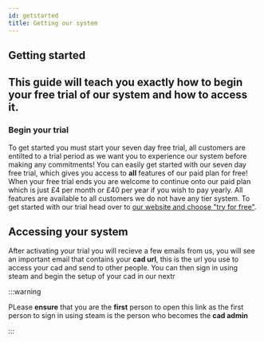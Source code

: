 ```yaml
---
id: getstarted
title: Getting our system
---
```


## Getting started
This guide will teach you exactly how to begin your free trial of our system and how to access it.
---

### Begin your trial
To get started you must start your seven day free trial, all customers are entilted to a trial period as we want you to experience our system before making any commitments! You can easily get started with our seven day free trial, which gives you access to **all** features of our paid plan for free! When your free trial ends you are welcome to continue onto our paid plan which is just £4 per month or £40 per year if you wish to pay yearly. All features are available to all customers we do not have any tier system. To get started with our trial head over to [our website and choose "try for free"](https://cadvanced.app). 

## Accessing your system 
After activating your trial you will recieve a few emails from us, you will see an important email that contains your **cad url**, this is the url you use to access your cad and send to other people. You can then sign in using steam and begin the setup of your cad in our nextr

:::warning

PLease **ensure** that you are the __**first**__ person to open this link as the first person to sign in using steam is the person who becomes the **cad admin**

:::


